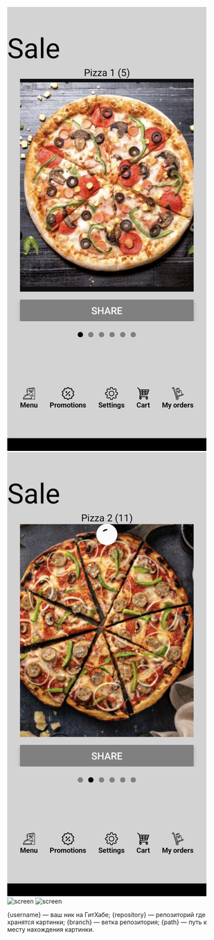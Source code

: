 [//]: # (![Иллюстрация к проекту]&#40;https://github.com/jon/coolproject/raw/main/image/image.png&#41;)

[//]: # (![Image alt]&#40;https://github.com/AndriiDobronos/React-Native_homework_3_26_01_2024/raw/main/src/screnshots/photo_2024-01-26_08-27-36.jpg&#41;)
![screen](https://github.com/AndriiDobronos/React-Native_homework_3_26_01_2024/blob/main/src/screenshots/photo_2024-02-02_17-46-44.jpg)
![screen](https://github.com/AndriiDobronos/React-Native_homework_3_26_01_2024/blob/main/src/screenshots/photo_2024-02-02_17-47-47.jpg)
![screen](https://github.com/AndriiDobronos/React-Native_homework_3_26_01_2024/blob/main/src/screenshots/photo_2024-02-02_177-48-01.jpg)
![screen](https://github.com/AndriiDobronos/React-Native_homework_3_26_01_2024/blob/main/src/screenshots/photo_2024-02-02_177-48-12.jpg)

{username} — ваш ник на ГитХабе;
{repository} — репозиторий где хранятся картинки;
{branch} — ветка репозитория;
{path} — путь к месту нахождения картинки.